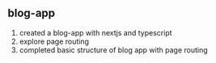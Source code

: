 ## blog-app
1. created a blog-app with nextjs and typescript
2. explore page routing
3. completed basic structure of blog app with page routing